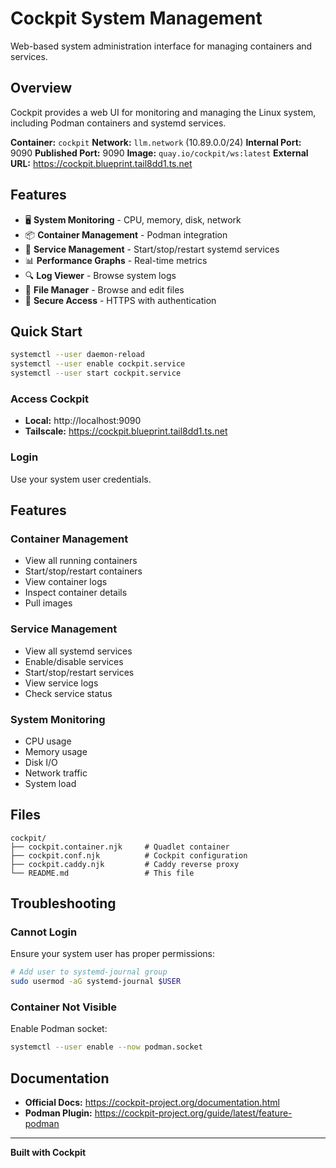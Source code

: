 # Cockpit System Management

Web-based system administration interface for managing containers and services.

## Overview

Cockpit provides a web UI for monitoring and managing the Linux system, including Podman containers and systemd services.

**Container:** `cockpit`
**Network:** `llm.network` (10.89.0.0/24)
**Internal Port:** 9090
**Published Port:** 9090
**Image:** `quay.io/cockpit/ws:latest`
**External URL:** https://cockpit.blueprint.tail8dd1.ts.net

## Features

- 🖥️ **System Monitoring** - CPU, memory, disk, network
- 📦 **Container Management** - Podman integration
- 🔧 **Service Management** - Start/stop/restart systemd services
- 📊 **Performance Graphs** - Real-time metrics
- 🔍 **Log Viewer** - Browse system logs
- 📁 **File Manager** - Browse and edit files
- 🔐 **Secure Access** - HTTPS with authentication

## Quick Start

```bash
systemctl --user daemon-reload
systemctl --user enable cockpit.service
systemctl --user start cockpit.service
```

### Access Cockpit

- **Local:** http://localhost:9090
- **Tailscale:** https://cockpit.blueprint.tail8dd1.ts.net

### Login

Use your system user credentials.

## Features

### Container Management

- View all running containers
- Start/stop/restart containers
- View container logs
- Inspect container details
- Pull images

### Service Management

- View all systemd services
- Enable/disable services
- Start/stop/restart services
- View service logs
- Check service status

### System Monitoring

- CPU usage
- Memory usage
- Disk I/O
- Network traffic
- System load

## Files

```
cockpit/
├── cockpit.container.njk     # Quadlet container
├── cockpit.conf.njk          # Cockpit configuration
├── cockpit.caddy.njk         # Caddy reverse proxy
└── README.md                 # This file
```

## Troubleshooting

### Cannot Login

Ensure your system user has proper permissions:

```bash
# Add user to systemd-journal group
sudo usermod -aG systemd-journal $USER
```

### Container Not Visible

Enable Podman socket:

```bash
systemctl --user enable --now podman.socket
```

## Documentation

- **Official Docs:** https://cockpit-project.org/documentation.html
- **Podman Plugin:** https://cockpit-project.org/guide/latest/feature-podman

---

**Built with Cockpit**
